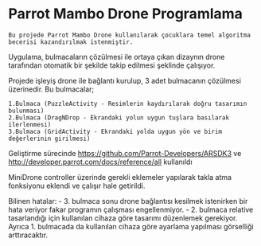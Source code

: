 # Parrot Mambo Drone Programlama

    Bu projede Parrot Mambo Drone kullanılarak çocuklara temel algoritma becerisi kazandırılmak istenmiştir.
  Uygulama, bulmacaların çözülmesi ile ortaya çıkan dizaynın drone tarafından otomatik bir şekilde takip edilmesi şeklinde çalışıyor.
  
  Projede işleyiş drone ile bağlantı kurulup, 3 adet bulmacanın çözülmesi üzerinedir. Bu bulmacalar;
  
    1.Bulmaca (PuzzleActivity - Resimlerin kaydırılarak doğru tasarımın bulunması)
    2.Bulmaca (DragNDrop - Ekrandaki yolun uygun tuşlara basılarak ilerlenmesi)
    3.Bulmaca (GridActivity - Ekrandaki yolda uygun yön ve birim değerlerinin girilmesi)
    
  Geliştirme sürecinde https://github.com/Parrot-Developers/ARSDK3 ve http://developer.parrot.com/docs/reference/all kullanıldı
  
  MiniDrone controller üzerinde gerekli eklemeler yapılarak takla atma fonksiyonu eklendi ve çalışır hale getirildi.
  
  Bilinen hatalar: 
      - 3. bulmaca sonu drone bağlantısı kesilmek istenirken bir hata veriyor fakar programın çalışması engellenmiyor.
      - 2. bulmaca relative tasarlandığı için kullanılan cihaza göre tasarımı düzenlemek gerekiyor. Ayrıca 1. bulmacada da kullanılan cihaza göre 
      ayarlama yapılması görselliği arttıracaktır.
